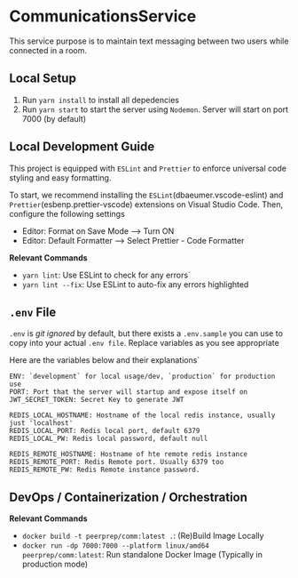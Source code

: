 # CommunicationsService 

This service purpose is to maintain text messaging between two users while connected in a room.

## Local Setup

1. Run `yarn install` to install all depedencies
2. Run `yarn start` to start the server using `Nodemon`. Server will start on port 7000 (by default)

## Local Development Guide

This project is equipped with `ESLint` and `Prettier` to enforce universal code styling and easy formatting.

To start, we recommend installing the `ESLint`(dbaeumer.vscode-eslint) and `Prettier`(esbenp.prettier-vscode) extensions on Visual Studio Code. Then, configure the following settings

- Editor: Format on Save Mode --> Turn ON
- Editor: Default Formatter --> Select Prettier - Code Formatter

**Relevant Commands**

- `yarn lint`: Use ESLint to check for any errors`
- `yarn lint --fix`: Use ESLint to auto-fix any errors highlighted

## `.env` File
`.env` is _git ignored_ by default, but there exists a `.env.sample` you can use to copy into your actual `.env file`. Replace variables as you see appropriate

Here are the variables below and their explanations`

```
ENV: `development` for local usage/dev, `production` for production use
PORT: Port that the server will startup and expose itself on
JWT_SECRET_TOKEN: Secret Key to generate JWT

REDIS_LOCAL_HOSTNAME: Hostname of the local redis instance, usually just 'localhost'
REDIS_LOCAL_PORT: Redis local port, default 6379
REDIS_LOCAL_PW: Redis local password, default null

REDIS_REMOTE_HOSTNAME: Hostname of hte remote redis instance
REDIS_REMOTE_PORT: Redis Remote port. Usually 6379 too
REDIS_REMOTE_PW: Redis Remote instance password.
```

## DevOps / Containerization / Orchestration

**Relevant Commands**
- `docker build -t peerprep/comm:latest .`: (Re)Build Image Locally
- `docker run -dp 7000:7000 --platform linux/amd64 peerprep/comm:latest`: Run standalone Docker Image (Typically in production mode)